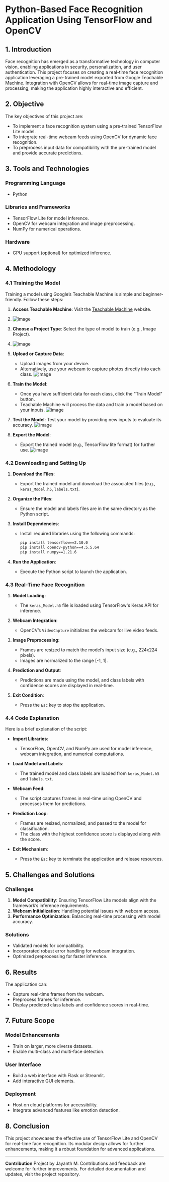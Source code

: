 # Python-Based Face Recognition Application Using TensorFlow and OpenCV

## 1. Introduction
Face recognition has emerged as a transformative technology in computer vision, enabling applications in security, personalization, and user authentication. This project focuses on creating a real-time face recognition application leveraging a pre-trained model exported from Google Teachable Machine. Integration with OpenCV allows for real-time image capture and processing, making the application highly interactive and efficient.

## 2. Objective
The key objectives of this project are:

- To implement a face recognition system using a pre-trained TensorFlow Lite model.
- To integrate real-time webcam feeds using OpenCV for dynamic face recognition.
- To preprocess input data for compatibility with the pre-trained model and provide accurate predictions.

## 3. Tools and Technologies
### Programming Language
- Python

### Libraries and Frameworks
- TensorFlow Lite for model inference.
- OpenCV for webcam integration and image preprocessing.
- NumPy for numerical operations.

### Hardware
- GPU support (optional) for optimized inference.

## 4. Methodology
### 4.1 Training the Model
Training a model using Google’s Teachable Machine is simple and beginner-friendly. Follow these steps:

1. **Access Teachable Machine**: Visit the [Teachable Machine](https://teachablemachine.withgoogle.com/) website.
2. ![image](https://github.com/user-attachments/assets/0fc2e429-bb55-4d81-9fa5-006945660cb9)


3. **Choose a Project Type**: Select the type of model to train (e.g., Image Project).
4. ![image](https://github.com/user-attachments/assets/d34fbc1a-de62-4f1d-a784-4a78bca87c21)


5. **Upload or Capture Data**:
   - Upload images from your device.
   - Alternatively, use your webcam to capture photos directly into each class.
![image](https://github.com/user-attachments/assets/cc39061b-c53c-4d88-a11a-1d78435ae2fd)

6. **Train the Model**:
   - Once you have sufficient data for each class, click the "Train Model" button.
   - Teachable Machine will process the data and train a model based on your inputs.
![image](https://github.com/user-attachments/assets/848864e6-c83d-46df-becd-cf5ccb83b9b9)


7. **Test the Model**: Test your model by providing new inputs to evaluate its accuracy.
![image](https://github.com/user-attachments/assets/b67aaaa6-daea-4782-9a7b-a98a3f88c42b)


9. **Export the Model**:
   - Export the trained model (e.g., TensorFlow lite  format) for further use.
![image](https://github.com/user-attachments/assets/d98ee1f7-5af9-4d31-a944-3247014d6c1a)

### 4.2 Downloading and Setting Up
1. **Download the Files**:
   - Export the trained model and download the associated files (e.g., `keras_Model.h5`, `labels.txt`).

2. **Organize the Files**:
   - Ensure the model and labels files are in the same directory as the Python script.

3. **Install Dependencies**:
   - Install required libraries using the following commands:
     ```bash
     pip install tensorflow==2.10.0
     pip install opencv-python==4.5.5.64
     pip install numpy==1.21.6
     ```

4. **Run the Application**:
   - Execute the Python script to launch the application.

### 4.3 Real-Time Face Recognition
1. **Model Loading**:
   - The `keras_Model.h5` file is loaded using TensorFlow's Keras API for inference.

2. **Webcam Integration**:
   - OpenCV’s `VideoCapture` initializes the webcam for live video feeds.

3. **Image Preprocessing**:
   - Frames are resized to match the model’s input size (e.g., 224x224 pixels).
   - Images are normalized to the range [-1, 1].

4. **Prediction and Output**:
   - Predictions are made using the model, and class labels with confidence scores are displayed in real-time.

5. **Exit Condition**:
   - Press the `Esc` key to stop the application.

### 4.4 Code Explanation
Here is a brief explanation of the script:

- **Import Libraries**:
  - TensorFlow, OpenCV, and NumPy are used for model inference, webcam integration, and numerical computations.

- **Load Model and Labels**:
  - The trained model and class labels are loaded from `keras_Model.h5` and `labels.txt`.

- **Webcam Feed**:
  - The script captures frames in real-time using OpenCV and processes them for predictions.

- **Prediction Loop**:
  - Frames are resized, normalized, and passed to the model for classification.
  - The class with the highest confidence score is displayed along with the score.

- **Exit Mechanism**:
  - Press the `Esc` key to terminate the application and release resources.

## 5. Challenges and Solutions
### Challenges
1. **Model Compatibility**: Ensuring TensorFlow Lite models align with the framework’s inference requirements.
2. **Webcam Initialization**: Handling potential issues with webcam access.
3. **Performance Optimization**: Balancing real-time processing with model accuracy.

### Solutions
- Validated models for compatibility.
- Incorporated robust error handling for webcam integration.
- Optimized preprocessing for faster inference.

## 6. Results
The application can:

- Capture real-time frames from the webcam.
- Preprocess frames for inference.
- Display predicted class labels and confidence scores in real-time.

## 7. Future Scope
### Model Enhancements
- Train on larger, more diverse datasets.
- Enable multi-class and multi-face detection.

### User Interface
- Build a web interface with Flask or Streamlit.
- Add interactive GUI elements.

### Deployment
- Host on cloud platforms for accessibility.
- Integrate advanced features like emotion detection.

## 8. Conclusion
This project showcases the effective use of TensorFlow Lite and OpenCV for real-time face recognition. Its modular design allows for further enhancements, making it a robust foundation for advanced applications.

---

**Contribution**
Project by Jayanth M. Contributions and feedback are welcome for further improvements. For detailed documentation and updates, visit the project repository.


